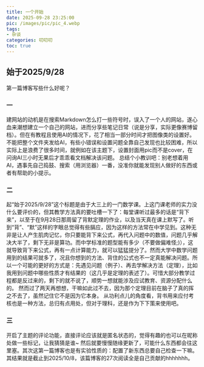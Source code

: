 ```yaml
---
title: 一个开始
date: 2025-09-28 23:25:00
pic: /images/pic/pic_4.webp
tags:
- 杂谈
categories: 叨叨叨
toc: true
---
```

## 始于2025/9/28
第一篇博客写些什么好呢？
### 一
建网站的动机是在搜索Markdown怎么打一些符号时，误入了一个人的网站，遂心血来潮想建立一个自己的网站，进而分享些笔记日常（说是分享，实际更像赛博留档）。但在有教程且使用AI的情况下，花了相当一部分时间才把图像类的设置好。不能把整个文件夹发给AI，有些小错误和设置问题全靠自己发现也比较困难，所以实际上是浪费了很多时间，就例如在该主题下，设置封面用pic而不是cover，在问询AI三小时无果后才乖乖看文档解决该问题。
总结个小教训吧：别老想着用AI，遇事先自己捣鼓、搜索（用浏览器）一番，没准你就能发现别人做好的东西或者有帮助的小提示。
### 二
起“始于2025/9/28”这个标题是由于大三上的一门数学课。上这门课老师的实力没什么要评价的，但其教学方法真的要吐槽一下了：每堂课听过最多的话是“背下来”，以至于在9月28日那周留了背默定理的作业，以及当天真在课上默写了。听到“背”、“默”这样的字眼总觉得有些膈应，因为这样的方法常在中学见到。这种无非是让人产生肌肉记忆，你只要能背下来公式，再代入问题中的数值，问题几乎解决大半了，剩下无非是算功。而中学标准的题型能有多少（不要做偏难怪;)），这就导致背下来公式，再有一点计算能力，就可以猛猛提分了。然而大学中数学问题用到的结果可就多了，况且你想到的方法、背住的公式也不一定真能解决问题。所以一个可能的更好的方式是：先遇见问题（例子）、再去学解决方法（定理），比如我用到问题中哪些性质才有结果的（这几乎是定理的表述了）。可惜大部分教学过程都是反过来的，剩下的就不说了，顺势一想就能涉及应试教育、资源分配什么的。
然而过了两天再想想，干嘛如此过不去，因为那个定理目前在脑子了真的挥之不去了，虽然记住它不是因为它本身。
从功利点儿的角度看，背书用来应付考核也是一种方法，总归有点用处，但对于理科，还是作为下下策来使用吧。

### 三
开启了主题的评论功能，直接评论应该就是匿名状态的，觉得有趣的也可以在昵称处做一些标记，让我猜猜是谁~
然后就要慢慢随缘更新了，可能什么东西都会往这里塞。其次这第一篇博客也是有实验性质的：配置了新东西总要自己检查一下嘛。其结果就是截止到2025/10/8，该篇博客的27次阅读全是自己贡献的hhhhhhh。